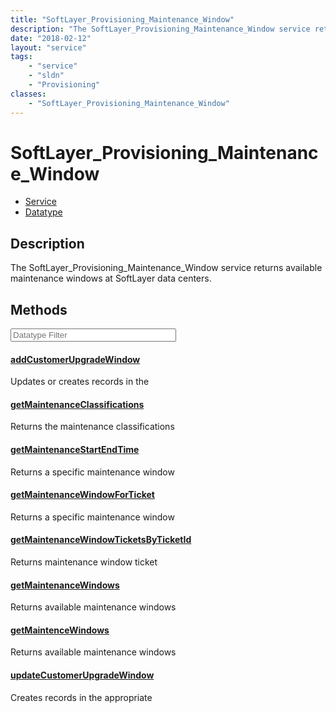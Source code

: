 ```yaml
---
title: "SoftLayer_Provisioning_Maintenance_Window"
description: "The SoftLayer_Provisioning_Maintenance_Window service returns available maintenance windows at SoftLayer data centers."
date: "2018-02-12"
layout: "service"
tags:
    - "service"
    - "sldn"
    - "Provisioning"
classes:
    - "SoftLayer_Provisioning_Maintenance_Window"
---
```

# SoftLayer_Provisioning_Maintenance_Window
<div id='service-datatype'>
    <ul id='sldn-reference-tabs'>
    <li id='service'> <a href='/reference/services/SoftLayer_Provisioning_Maintenance_Window' >Service</a></li>    <li id='datatype'> <a href='/reference/datatypes/SoftLayer_Provisioning_Maintenance_Window' >Datatype</a></li>
    </ul>
</div>

## Description
The SoftLayer_Provisioning_Maintenance_Window service returns available maintenance windows at SoftLayer data centers. 



        
<div id="properties" class="content service-content">

## Methods

<div class="view-filters">
    <div class="clearfix">
        <div class="search-input-box">
            <input placeholder="Datatype Filter" onkeyup="titleSearch(inputId='edit-combine', divId='method-div', elementClass='method-row')" 
                type="text" id="edit-combine" value="" size="30" maxlength="128" class="form-text">
        </div>
    </div>
</div>

#### [addCustomerUpgradeWindow](/reference/services/SoftLayer_Provisioning_Maintenance_Window/addCustomerUpgradeWindow)
Updates or creates records in the

#### [getMaintenanceClassifications](/reference/services/SoftLayer_Provisioning_Maintenance_Window/getMaintenanceClassifications)
Returns the maintenance classifications

#### [getMaintenanceStartEndTime](/reference/services/SoftLayer_Provisioning_Maintenance_Window/getMaintenanceStartEndTime)
Returns a specific maintenance window

#### [getMaintenanceWindowForTicket](/reference/services/SoftLayer_Provisioning_Maintenance_Window/getMaintenanceWindowForTicket)
Returns a specific maintenance window

#### [getMaintenanceWindowTicketsByTicketId](/reference/services/SoftLayer_Provisioning_Maintenance_Window/getMaintenanceWindowTicketsByTicketId)
Returns maintenance window ticket

#### [getMaintenanceWindows](/reference/services/SoftLayer_Provisioning_Maintenance_Window/getMaintenanceWindows)
Returns available maintenance windows

#### [getMaintenceWindows](/reference/services/SoftLayer_Provisioning_Maintenance_Window/getMaintenceWindows)
Returns available maintenance windows

#### [updateCustomerUpgradeWindow](/reference/services/SoftLayer_Provisioning_Maintenance_Window/updateCustomerUpgradeWindow)
Creates records in the appropriate

</div>

